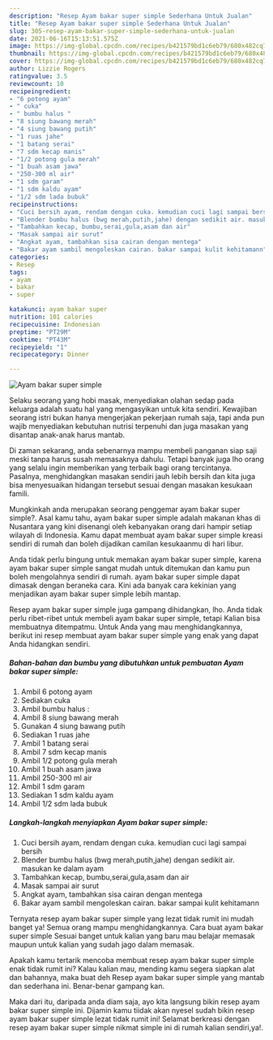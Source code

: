 ```yaml
---
description: "Resep Ayam bakar super simple Sederhana Untuk Jualan"
title: "Resep Ayam bakar super simple Sederhana Untuk Jualan"
slug: 305-resep-ayam-bakar-super-simple-sederhana-untuk-jualan
date: 2021-06-16T15:13:51.575Z
image: https://img-global.cpcdn.com/recipes/b421579bd1c6eb79/680x482cq70/ayam-bakar-super-simple-foto-resep-utama.jpg
thumbnail: https://img-global.cpcdn.com/recipes/b421579bd1c6eb79/680x482cq70/ayam-bakar-super-simple-foto-resep-utama.jpg
cover: https://img-global.cpcdn.com/recipes/b421579bd1c6eb79/680x482cq70/ayam-bakar-super-simple-foto-resep-utama.jpg
author: Lizzie Rogers
ratingvalue: 3.5
reviewcount: 10
recipeingredient:
- "6 potong ayam"
- " cuka"
- " bumbu halus "
- "8 siung bawang merah"
- "4 siung bawang putih"
- "1 ruas jahe"
- "1 batang serai"
- "7 sdm kecap manis"
- "1/2 potong gula merah"
- "1 buah asam jawa"
- "250-300 ml air"
- "1 sdm garam"
- "1 sdm kaldu ayam"
- "1/2 sdm lada bubuk"
recipeinstructions:
- "Cuci bersih ayam, rendam dengan cuka. kemudian cuci lagi sampai bersih"
- "Blender bumbu halus (bwg merah,putih,jahe) dengan sedikit air. masukan ke dalam ayam"
- "Tambahkan kecap, bumbu,serai,gula,asam dan air"
- "Masak sampai air surut"
- "Angkat ayam, tambahkan sisa cairan dengan mentega"
- "Bakar ayam sambil mengoleskan cairan. bakar sampai kulit kehitamann"
categories:
- Resep
tags:
- ayam
- bakar
- super

katakunci: ayam bakar super 
nutrition: 101 calories
recipecuisine: Indonesian
preptime: "PT29M"
cooktime: "PT43M"
recipeyield: "1"
recipecategory: Dinner

---
```



![Ayam bakar super simple](https://img-global.cpcdn.com/recipes/b421579bd1c6eb79/680x482cq70/ayam-bakar-super-simple-foto-resep-utama.jpg)

Selaku seorang yang hobi masak, menyediakan olahan sedap pada keluarga adalah suatu hal yang mengasyikan untuk kita sendiri. Kewajiban seorang istri bukan hanya mengerjakan pekerjaan rumah saja, tapi anda pun wajib menyediakan kebutuhan nutrisi terpenuhi dan juga masakan yang disantap anak-anak harus mantab.

Di zaman  sekarang, anda sebenarnya mampu membeli panganan siap saji meski tanpa harus susah memasaknya dahulu. Tetapi banyak juga lho orang yang selalu ingin memberikan yang terbaik bagi orang tercintanya. Pasalnya, menghidangkan masakan sendiri jauh lebih bersih dan kita juga bisa menyesuaikan hidangan tersebut sesuai dengan masakan kesukaan famili. 



Mungkinkah anda merupakan seorang penggemar ayam bakar super simple?. Asal kamu tahu, ayam bakar super simple adalah makanan khas di Nusantara yang kini disenangi oleh kebanyakan orang dari hampir setiap wilayah di Indonesia. Kamu dapat membuat ayam bakar super simple kreasi sendiri di rumah dan boleh dijadikan camilan kesukaanmu di hari libur.

Anda tidak perlu bingung untuk memakan ayam bakar super simple, karena ayam bakar super simple sangat mudah untuk ditemukan dan kamu pun boleh mengolahnya sendiri di rumah. ayam bakar super simple dapat dimasak dengan beraneka cara. Kini ada banyak cara kekinian yang menjadikan ayam bakar super simple lebih mantap.

Resep ayam bakar super simple juga gampang dihidangkan, lho. Anda tidak perlu ribet-ribet untuk membeli ayam bakar super simple, tetapi Kalian bisa membuatnya ditempatmu. Untuk Anda yang mau menghidangkannya, berikut ini resep membuat ayam bakar super simple yang enak yang dapat Anda hidangkan sendiri.

<!--inarticleads1-->

##### Bahan-bahan dan bumbu yang dibutuhkan untuk pembuatan Ayam bakar super simple:

1. Ambil 6 potong ayam
1. Sediakan  cuka
1. Ambil  bumbu halus :
1. Ambil 8 siung bawang merah
1. Gunakan 4 siung bawang putih
1. Sediakan 1 ruas jahe
1. Ambil 1 batang serai
1. Ambil 7 sdm kecap manis
1. Ambil 1/2 potong gula merah
1. Ambil 1 buah asam jawa
1. Ambil 250-300 ml air
1. Ambil 1 sdm garam
1. Sediakan 1 sdm kaldu ayam
1. Ambil 1/2 sdm lada bubuk




<!--inarticleads2-->

##### Langkah-langkah menyiapkan Ayam bakar super simple:

1. Cuci bersih ayam, rendam dengan cuka. kemudian cuci lagi sampai bersih
1. Blender bumbu halus (bwg merah,putih,jahe) dengan sedikit air. masukan ke dalam ayam
1. Tambahkan kecap, bumbu,serai,gula,asam dan air
1. Masak sampai air surut
1. Angkat ayam, tambahkan sisa cairan dengan mentega
1. Bakar ayam sambil mengoleskan cairan. bakar sampai kulit kehitamann




Ternyata resep ayam bakar super simple yang lezat tidak rumit ini mudah banget ya! Semua orang mampu menghidangkannya. Cara buat ayam bakar super simple Sesuai banget untuk kalian yang baru mau belajar memasak maupun untuk kalian yang sudah jago dalam memasak.

Apakah kamu tertarik mencoba membuat resep ayam bakar super simple enak tidak rumit ini? Kalau kalian mau, mending kamu segera siapkan alat dan bahannya, maka buat deh Resep ayam bakar super simple yang mantab dan sederhana ini. Benar-benar gampang kan. 

Maka dari itu, daripada anda diam saja, ayo kita langsung bikin resep ayam bakar super simple ini. Dijamin kamu tiidak akan nyesel sudah bikin resep ayam bakar super simple lezat tidak rumit ini! Selamat berkreasi dengan resep ayam bakar super simple nikmat simple ini di rumah kalian sendiri,ya!.

